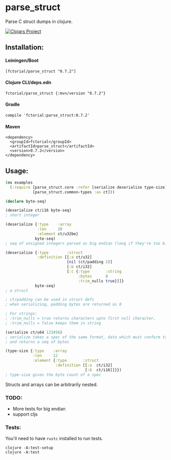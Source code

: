 # parse_struct

Parse C struct dumps in clojure.

[![Clojars Project](https://img.shields.io/clojars/v/fctorial/parse_struct.svg)](https://clojars.org/fctorial/parse_struct)

## Installation:

#### Leiningen/Boot

    [fctorial/parse_struct "0.7.2"]

#### Clojure CLI/deps.edn

    fctorial/parse_struct {:mvn/version "0.7.2"}

#### Gradle

    compile 'fctorial:parse_struct:0.7.2'

#### Maven

```
<dependency>
  <groupId>fctorial</groupId>
  <artifactId>parse_struct</artifactId>
  <version>0.7.2</version>
</dependency>
```

## Usage:

```clojure
(ns examples
  (:require [parse_struct.core :refer [serialize deserialize type-size]]
            [parse_struct.common-types :as ct]))

(declare byte-seq)

(deserialize ct/i16 byte-seq)
; short integer

(deserialize {:type    :array
              :len     20
              :element ct/u32be}
             byte-seq)
; seq of unsigned integers parsed as big endian (long if they're too big, since java doesn't have unsigned. Large longs are stored in bigint)

(deserialize {:type        :struct
              :definition [[:a ct/u32]
                           [nil (ct/padding 2)]
                           [:b ct/i32]
                           [:c {:type       :string
                                :bytes      8
                                :trim_nulls true}]]}
             byte-seq)
; a struct

; ct/padding can be used in struct defs
; when serializing, padding bytes are returned as 0

; For strings:
; :trim_nulls = true returns characters upto first null character,
; :trim_nulls = false keeps them in string

(serialize ct/u64 123456)
; serialize takes a spec of the same format, data which must conform to that spec (otherwise IllegalArgumentException)
; and returns a seq of bytes

(type-size {:type    :array
            :len     12
            :element {:type       :struct
                      :definition [[:a  ct/i32]
                                   [:b  ct/i16]]}})
; type-size gives the byte count of a spec
```

Structs and arrays can be arbitrarily nested.

### TODO:

* More tests for big endian
* support cljs

### Tests:

You'll need to have `rustc` installed to run tests.

```
clojure -A:test-setup
clojure -A:test
```
